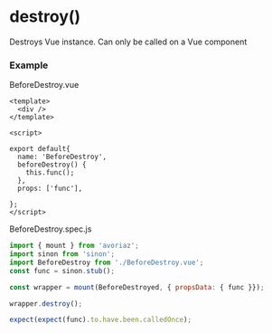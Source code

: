 # destroy()

Destroys Vue instance. Can only be called on a Vue component

### Example

BeforeDestroy.vue
```vue
<template>
  <div />
</template>

<script>

export default{
  name: 'BeforeDestroy',
  beforeDestroy() {
    this.func();
  },
  props: ['func'],

};
</script>

```

BeforeDestroy.spec.js
```js
import { mount } from 'avoriaz';
import sinon from 'sinon';
import BeforeDestroy from './BeforeDestroy.vue';
const func = sinon.stub();

const wrapper = mount(BeforeDestroyed, { propsData: { func }});

wrapper.destroy();

expect(expect(func).to.have.been.calledOnce);
```
